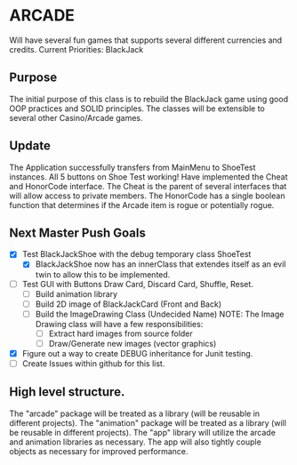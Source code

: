 # ARCADE

Will have several fun games that supports several different currencies and credits.
Current Priorities:
BlackJack

## Purpose

The initial purpose of this class is to rebuild the BlackJack game using good OOP practices and SOLID principles.
The classes will be extensible to several other Casino/Arcade games.

## Update

The Application successfully transfers from MainMenu to ShoeTest instances.
All 5 buttons on Shoe Test working!
Have implemented the Cheat and HonorCode interface.
  The Cheat is the parent of several interfaces that will allow access to private members.
  The HonorCode has a single boolean function that determines if the Arcade item is rogue or potentially rogue.

## Next Master Push Goals
- [x] Test BlackJackShoe with the debug temporary class ShoeTest
     - [x] BlackJackShoe now has an innerClass that extendes itself as an evil twin to allow this to be implemented.
- [ ] Test GUI with Buttons Draw Card, Discard Card, Shuffle, Reset.
  - [ ] Build animation library
  - [ ] Build 2D image of BlackJackCard (Front and Back)
  - [ ] Build the ImageDrawing Class (Undecided Name)
    NOTE: The Image Drawing class will have a few responsibilities:
    - [ ] Extract hard images from source folder
    - [ ] Draw/Generate new images (vector graphics)
- [x] Figure out a way to create DEBUG inheritance for Junit testing.
- [ ] Create Issues within github for this list.

## High level structure.

The "arcade" package will be treated as a library (will be reusable in different projects).
The "animation" package will be treated as a library (will be reusable in different projects).
The "app" library will utilize the arcade and animation libraries as necessary.
The app will also tightly couple objects as necessary for improved performance.
